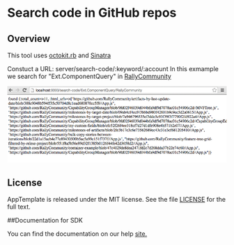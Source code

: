 Search code in GitHub repos
=========================

## Overview

This tool uses [octokit.rb](https://github.com/octokit/octokit.rb) and [Sinatra](http://www.sinatrarb.com/)

Constuct a URL: server/search-code/:keyword/:account
In this exmample we search for "Ext.ComponentQuery" in [RallyCommunity](https://github.com/RallyCommunity)

![](pic.png)




## License

AppTemplate is released under the MIT license.  See the file [LICENSE](./LICENSE) for the full text.

##Documentation for SDK

You can find the documentation on our help [site.](https://help.rallydev.com/apps/2.0/doc/)